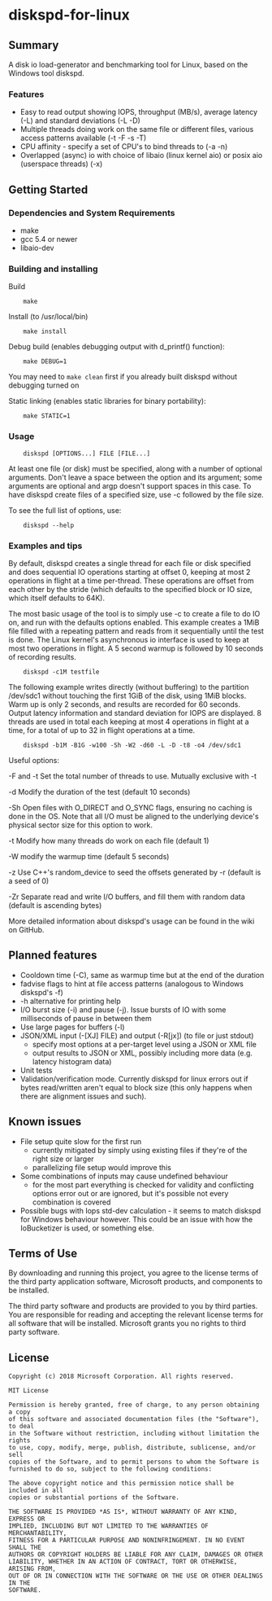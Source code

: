 # diskspd-for-linux

## Summary

A disk io load-generator and benchmarking tool for Linux, based on the Windows tool diskspd.

### Features ###

- Easy to read output showing IOPS, throughput (MB/s), average latency (-L) and standard deviations
  (-L -D)
- Multiple threads doing work on the same file or different files, various access patterns available
  (-t -F -s -T)
- CPU affinity - specify a set of CPU's to bind threads to (-a -n)
- Overlapped (async) io with choice of libaio (linux kernel aio) or posix aio (userspace threads)
  (-x)

## Getting Started

### Dependencies and System Requirements ###

- make
- gcc 5.4 or newer
- libaio-dev

### Building and installing ###

Build

        make

Install (to /usr/local/bin)

        make install

Debug build (enables debugging output with d\_printf() function):

        make DEBUG=1

You may need to `make clean` first if you already built diskspd without debugging turned on

Static linking (enables static libraries for binary portability):

        make STATIC=1

### Usage ###

        diskspd [OPTIONS...] FILE [FILE...]

At least one file (or disk) must be specified, along with a number of optional arguments.
Don't leave a space between the option and its argument; some arguments are optional and argp
doesn't support spaces in this case.
To have diskspd create files of a specified size, use -c followed by the file size.


To see the full list of options, use:

        diskspd --help

### Examples and tips ###

By default, diskspd creates a single thread for each file or disk specified and does sequential IO
operations starting at offset 0, keeping at most 2 operations in flight at a time per-thread. These
operations are offset from each other by the stride (which defaults to the specified block or IO
size, which itself defaults to 64K).

The most basic usage of the tool is to simply use -c to create a file to do IO on, and run with the
defaults options enabled.
This example creates a 1MiB file filled with a repeating pattern and reads from it sequentially
until the test is done. The Linux kernel's asynchronous io interface is used to keep at most two
operations in flight. A 5 second warmup is followed by 10 seconds of recording results.

        diskspd -c1M testfile


The following example writes directly (without buffering) to the partition /dev/sdc1 without
touching the first 1GiB of the disk, using 1MiB blocks. 
Warm up is only 2 seconds, and results are recorded for 60 seconds. Output latency information and
standard deviation for IOPS are displayed. 8 threads are used in total each keeping at most 4
operations in flight at a time, for a total of up to 32 in flight operations at a time.

        diskspd -b1M -B1G -w100 -Sh -W2 -d60 -L -D -t8 -o4 /dev/sdc1


Useful options:

-F and -t Set the total number of threads to use. Mutually exclusive with -t

-d Modify the duration of the test (default 10 seconds)

-Sh Open files with O\_DIRECT and O\_SYNC flags, ensuring no caching is done in the OS. Note that
all I/O must be aligned to the underlying device's physical sector size for this option to work.

-t Modify how many threads do work on each file (default 1)

-W modify the warmup time (default 5 seconds)

-z Use C++'s random\_device to seed the offsets generated by -r (default is a seed of 0)

-Zr Separate read and write I/O buffers, and fill them with random data (default is ascending bytes)


More detailed information about diskspd's usage can be found in the wiki on GitHub.


## Planned features

- Cooldown time (-C), same as warmup time but at the end of the duration
- fadvise flags to hint at file access patterns (analogous to Windows diskspd's -f<rst>)
- -h alternative for printing help
- I/O burst size (-i) and pause (-j). Issue bursts of IO with some milliseconds of pause in between
  them
- Use large pages for buffers (-l)
- JSON/XML input (-[XJ] FILE) and output (-R[jx]) (to file or just stdout)
    - specify most options at a per-target level using a JSON or XML file
    - output results to JSON or XML, possibly including more data (e.g. latency histogram data)
- Unit tests
- Validation/verification mode. Currently diskspd for linux errors out if bytes read/written aren't
  equal to block size (this only happens when there are alignment issues and such).

## Known issues

- File setup quite slow for the first run
    - currently mitigated by simply using existing files if they're of the right size or larger
    - parallelizing file setup would improve this
- Some combinations of inputs may cause undefined behaviour
    - for the most part everything is checked for validity and conflicting options error out or are
      ignored, but it's possible not every combination is covered
- Possible bugs with Iops std-dev calculation - it seems to match diskspd for Windows behaviour
  however. This could be an issue with how the IoBucketizer is used, or something else.

## Terms of Use

By downloading and running this project, you agree to the license terms of the third party
application software, Microsoft products, and components to be installed. 

The third party software and products are provided to you by third parties. You are responsible for
reading and accepting the relevant license terms for all software that will be installed. Microsoft
grants you no rights to third party software.

## License

```
Copyright (c) 2018 Microsoft Corporation. All rights reserved.

MIT License

Permission is hereby granted, free of charge, to any person obtaining a copy
of this software and associated documentation files (the "Software"), to deal
in the Software without restriction, including without limitation the rights
to use, copy, modify, merge, publish, distribute, sublicense, and/or sell
copies of the Software, and to permit persons to whom the Software is
furnished to do so, subject to the following conditions:

The above copyright notice and this permission notice shall be included in all
copies or substantial portions of the Software.

THE SOFTWARE IS PROVIDED *AS IS*, WITHOUT WARRANTY OF ANY KIND, EXPRESS OR
IMPLIED, INCLUDING BUT NOT LIMITED TO THE WARRANTIES OF MERCHANTABILITY,
FITNESS FOR A PARTICULAR PURPOSE AND NONINFRINGEMENT. IN NO EVENT SHALL THE
AUTHORS OR COPYRIGHT HOLDERS BE LIABLE FOR ANY CLAIM, DAMAGES OR OTHER
LIABILITY, WHETHER IN AN ACTION OF CONTRACT, TORT OR OTHERWISE, ARISING FROM,
OUT OF OR IN CONNECTION WITH THE SOFTWARE OR THE USE OR OTHER DEALINGS IN THE
SOFTWARE.
```
